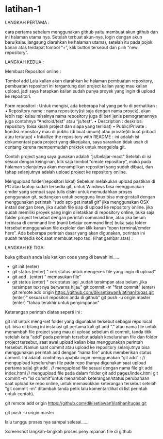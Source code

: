 # latihan-1
LANGKAH PERTAMA :

cara pertama sebelum menggunakan github yaitu membuat akun github dan ini halaman utama nya.
Setelah terbuat akun-nya, login dengan akun baru(kalau langsung diarahkan ke halaman utama), 
setelah itu pada pojok kanan atas terdapat tombol “+”, klik button tersebut dan pilih “new repository”.

LANGKAH KEDUA :

Membuat Repositori online :
 
Tombol add
Lalu kalian akan diarahkan ke halaman pembuatan repository, pembuatan repositori ini tergantung dari project kalian yang mau kalian upload, jadi saya harapkan kalian sudah punya proyek yang ingin di upload ke repositori.

Form repositori :
Untuk mengisi, ada beberapa hal yang perlu di perhatikan :
•	Repository name : nama repository(isi saja dengan nama proyek), akan lebih rapi kalau misalnya nama repository juga di beri jenis pemogramannya juga contohnya “Android/test” atau “js/test”.
•	Description : deskripsi repository (bisa kisah project dan siapa yang terlibat)
•	Public/Private : kondisi repository mau di public (di buat umum) atau private(di buat pribadi atau tertutup)
•	Intiallize the repository with README : ini adalah isi dokumentasi pada project yang dikerjakan, saya sarankan tidak usah di centang karena mempermudah praktek untuk mengelola git.

Contoh project yang saya gunakan adalah “js/belajar-react”
Setelah di isi sesuai dengan keinginan, klik saja tombol “create repository”, maka pada halaman selanjutnya akan menampilkan repositori yang sudah dibuat, dan tahap selanjutnya adalah upload project ke repository online.

Mengupload folder(repositori lokal)
Sebelum melakukan upload pastikan di PC atau laptop sudah tersedia git, untuk Windows bisa menggunakan cmder yang sempat saya tulis disini untuk memudahkan proses penggunaan git, sedangkan untuk pengguna linux bisa menginstall dengan menggunakan perintah “sudo apt-get install git” jika menggunakan OSX install dengan brew, jika sudah file siap di upload ke repository online.
jika sudah memiliki proyek yang ingin diletakkan di repository online, buka saja folder project tersebut dengan perintah command line, atau jika belum terbiasa di command line (nanti belajar command line) buka saja folder tersebut menggunakan file exploler dan klik kanan “open terminal/cmder here”. Ada beberapa perintah dasar yang akan digunakan, perintah ini sudah tersedia kok saat membuat repo tadi (lihat gambar atas) :

LANGKAH KE TIGA:

buka gitbush anda lalu ketikan code yang di bawah ini.....
- git init (enter)
- git status (enter) " cek status untuk mengecek file yang ingin di upload"
- git add . (enter) " memasukan file"
- git status (enter) " cek status lagi ,sudah tersimpan atau belum ,jika tersimpan text nya berwarna hijau"
git commit -m "first commit" (enter)
git remote add origin https://github.com/dikisetiawan1/latihan1tugas.git (enter)" sesuai url repositori anda di github"
git push -u origin master (enter) "tahap terakhir untuk penyimpanan"

Keterangan perintah diatas seperti ini :

git init
untuk meng-set folder yang digunakan tersebut sebagai repo local git. bisa di bilang ini instalasi git pertama kali
git add “.” atau nama file
untuk menambah file project yang mau di upload sebelum di commit, tanda titik setelah kata “add” pada perintah tersebut adalah keseluruhan file dan folder project tersebut, saat awal upload kalian bisa menggunakan perintah tersebut. Namun saat commit atau upload ke repository selanjutnya bisa menggunakan perintah add dengan “nama file” untuk memberikan status commit. Ini adalah contohnya apabila ingin menggunakan “git add” :
// mengupload keseluruhan file pada repo (hanya digunakan saat upload pertama saja)
git add .
// mengupload file sesuai dengan nama file
git add index.html
// mengupload file pada dalam folder
git add pages/index.html
git commit -m “isi commit”untuk menambah keterangan/status perubahaan saat upload ke repo online, untuk memasukkan keterangan tersebut setelah “git commit -m” ditambah tanda petik lalu komentar(lihat di list perintah untuk contoh).


git remote add origin https://github.com/dikisetiawan1/latihan1tugas.git


git push -u origin master

lalu tunggu proses nya sampai selesai......















Screenshot langkah-langkah proses penyimpanan file di github





